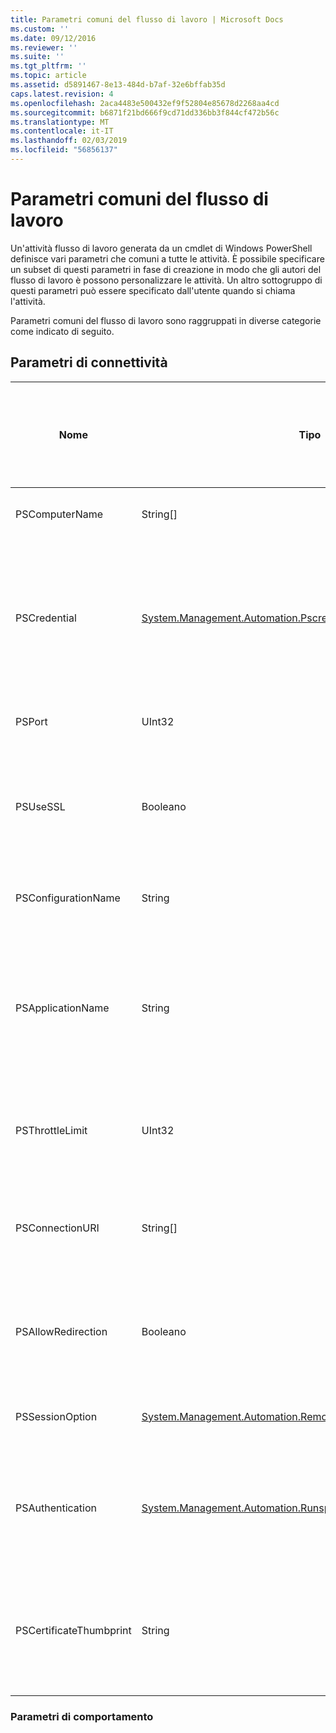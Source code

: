 ```yaml
---
title: Parametri comuni del flusso di lavoro | Microsoft Docs
ms.custom: ''
ms.date: 09/12/2016
ms.reviewer: ''
ms.suite: ''
ms.tgt_pltfrm: ''
ms.topic: article
ms.assetid: d5891467-8e13-484d-b7af-32e6bffab35d
caps.latest.revision: 4
ms.openlocfilehash: 2aca4483e500432ef9f52804e85678d2268aa4cd
ms.sourcegitcommit: b6871f21bd666f9cd71dd336bb3f844cf472b56c
ms.translationtype: MT
ms.contentlocale: it-IT
ms.lasthandoff: 02/03/2019
ms.locfileid: "56856137"
---
```

# <a name="common-workflow-parameters"></a>Parametri comuni del flusso di lavoro

Un'attività flusso di lavoro generata da un cmdlet di Windows PowerShell definisce vari parametri che comuni a tutte le attività. È possibile specificare un subset di questi parametri in fase di creazione in modo che gli autori del flusso di lavoro è possono personalizzare le attività. Un altro sottogruppo di questi parametri può essere specificato dall'utente quando si chiama l'attività.

Parametri comuni del flusso di lavoro sono raggruppati in diverse categorie come indicato di seguito.

## <a name="connectivity-parameters"></a>Parametri di connettività

|Nome|Tipo|Description|Può essere specificato dall'utente finale in fase di esecuzione?|Può essere specificato dall'autore del flusso di lavoro in fase di creazione?|Può essere specificato dall'autore del flusso di lavoro per la creazione di istanze?|
|----------|----------|-----------------|-----------------------------------------------------|------------------------------------------------------------|-----------------------------------------------------------|
|PSComputerName|String[]|Un elenco di nomi di computer per cui si desidera avviare i processi.|Sì|Yes|Sì|
|PSCredential|[System.Management.Automation.Pscredential](/dotnet/api/System.Management.Automation.PSCredential)|Le credenziali di autenticazione da usare per l'accesso al computer specificato dal parametro PSComputerName. Questo parametro è valido solo se viene specificato PSComputerName.|Sì|Yes|Sì|
|PSPort|UInt32|La porta da utilizzare per l'esecuzione del flusso di lavoro.|Sì|Yes|Sì|
|PSUseSSL|Booleano|Usare il protocollo di sicuro Sockets Layer (SSL) per stabilire una connessione sicura al computer remoto per l'esecuzione del flusso di lavoro.|Sì|Yes|Sì|
|PSConfigurationName|String|La configurazione di sessione utilizzata per eseguire il flusso di lavoro.|Sì|Yes|Sì|
|PSApplicationName|String|Parte relativa al nome dell'applicazione dell'URI di connessione per l'esecuzione del flusso di lavoro. Usare questo parametro solo quando non si usa il parametro ConnectionURI.|Sì|Yes|Sì|
|PSThrottleLimit|UInt32|Il numero massimo di connessioni simultanee che possono essere stabilite per l'esecuzione del flusso di lavoro.|Sì|TBD|Sì|
|PSConnectionURI|String[]|Matrice di URI completo che specificano gli endpoint per le sessioni interattive utilizzate per eseguire il flusso di lavoro.|Sì|Yes|Sì|
|PSAllowRedirection|Booleano|Specifica se consentire il reindirizzamento della connessione a un URI alternativo per l'esecuzione del flusso di lavoro.|Sì|Yes|Sì|
|PSSessionOption|[System.Management.Automation.Remoting.Pssessionoption](/dotnet/api/System.Management.Automation.Remoting.PSSessionOption)|Opzioni avanzate per la sessione utilizzata per eseguire il flusso di lavoro.|Sì|Yes|Sì|
|PSAuthentication|[System.Management.Automation.Runspaces.Authenticationmechanism](/dotnet/api/System.Management.Automation.Runspaces.AuthenticationMechanism)|Valore di [System](/dotnet/api/System.Management.Automation.Runspaces.AuthenticationMechanism) enumerazione che specifica il meccanismo di autenticazione usato per autenticare le credenziali dell'utente.|Sì|Yes|Sì|
|PSCertificateThumbprint|String|Il digitale certificato di chiave pubblica (X509) di un account utente che dispone dell'autorizzazione per l'esecuzione del flusso di lavoro.|Sì|Yes|Sì|

### <a name="behavior-parameters"></a>Parametri di comportamento